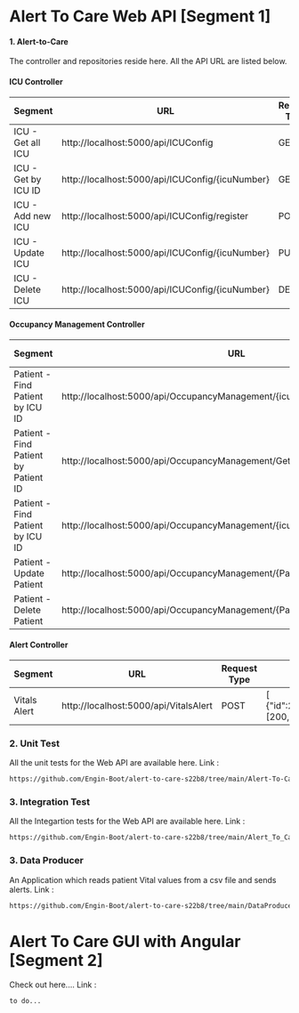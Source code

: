 # Alert To Care Web API [Segment 1]

#### 1. Alert-to-Care
The controller and repositories reside here. All the API URL are listed below.
#### ICU Controller
| Segment | URL| Request Type | Body |
| ------ | ------ | ------ | ------ |
| ICU - Get all ICU | http://localhost:5000/api/ICUConfig | GET | - |
| ICU - Get by ICU ID | http://localhost:5000/api/ICUConfig/{icuNumber} | GET | - |
| ICU - Add new ICU | http://localhost:5000/api/ICUConfig/register | POST | {"NumberOfBeds": 5,"Layout": "C"}|
| ICU - Update ICU  | http://localhost:5000/api/ICUConfig/{icuNumber} | PUT | {"NumberOfBeds": 5,"Layout": "C"}
| ICU - Delete ICU  | http://localhost:5000/api/ICUConfig/{icuNumber} | DELETE | - |


#### Occupancy Management Controller
| Segment | URL| Request Type | Body |
| ------ | ------ | ------ | ------ |
| Patient - Find Patient by ICU ID | http://localhost:5000/api/OccupancyManagement/{icuNumber} | GET | - |
| Patient - Find Patient by Patient ID | http://localhost:5000/api/OccupancyManagement/GetPatientById/{PatientNumber} | GET | - |
| Patient - Find Patient by ICU ID |http://localhost:5000/api/OccupancyManagement/{icuNumber}|POST|{"name":"XXXX","age":22,"bloodGroup": "AB+","address": "Jaipur","bedNumber": 3} |
| Patient - Update Patient | http://localhost:5000/api/OccupancyManagement/{PatientNumber} |PUT|{"name":"XXXX","age":22,"bloodGroup": "AB+","address": "Jaipur", "icuId": 27,"bedNumber": 3} |
| Patient - Delete Patient | http://localhost:5000/api/OccupancyManagement/{PatientNumber} | DELETE | - |

#### Alert Controller
| Segment | URL| Request Type | Body |
| ------ | ------ | ------ | ------ |
| Vitals Alert | http://localhost:5000/api/VitalsAlert | POST |  [ {"id":24,"Vitals":[200,10,200]}] |


### 2. Unit Test
All the unit tests for the Web API are available here.
Link :
```sh
https://github.com/Engin-Boot/alert-to-care-s22b8/tree/main/Alert-To-Care-Unit-Tests
```
### 3. Integration Test
All the Integartion tests for the Web API are available here.
Link :
```sh
https://github.com/Engin-Boot/alert-to-care-s22b8/tree/main/Alert_To_Care.Integration.Tests
```
### 3. Data Producer
An Application which reads patient Vital values from a csv file and sends alerts.
Link :
```sh
https://github.com/Engin-Boot/alert-to-care-s22b8/tree/main/DataProducer
```
# Alert To Care GUI with Angular [Segment 2]
Check out here....
Link :
```sh
to do...
```
